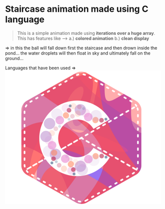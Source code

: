 # Staircase animation made using C language

> This is a simple animation made using **iterations over a huge array**. This has features like -->
a.) **colored animation**
b.) **clean display**

=> in this the ball will fall down first the staircase and then drown inside the pond... the water droplets will then float in sky and ultimately fall on the ground...

Languages that have been used =>
 	![staircase animation](./C_logo.png)